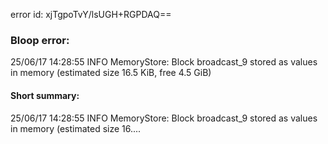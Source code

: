 error id: xjTgpoTvY/lsUGH+RGPDAQ==
### Bloop error:

25/06/17 14:28:55 INFO MemoryStore: Block broadcast_9 stored as values in memory (estimated size 16.5 KiB, free 4.5 GiB)
#### Short summary: 

25/06/17 14:28:55 INFO MemoryStore: Block broadcast_9 stored as values in memory (estimated size 16....